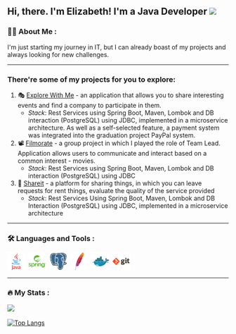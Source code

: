 ## Hi, there. I'm Elizabeth! I'm a Java Developer <img src="https://media.giphy.com/media/WUlplcMpOCEmTGBtBW/giphy.gif" width="30">


### :woman_technologist: About Me :
I'm just starting my journey in IT, but I can already boast of my projects and always looking for new challenges.

---

### There're some of my projects for you to explore: 
1. :performing_arts: [Explore With Me](https://github.com/Elizaveta-shapovalova/java-explore-with-me) - an application that allows you to share interesting events and find a company to participate in them.
    - _Stack_: Rest Services using Spring Boot, Maven, Lombok and DB interaction (PostgreSQL) using JDBC, implemented in a microservice architecture. As well as
a self-selected feature, a payment system was integrated into the graduation project PayPal system.
2. :film_projector: [Filmorate](https://github.com/Elizaveta-shapovalova/java-filmorate) - a group project in which I played the role of Team Lead. Application
allows users to communicate and interact based on a common interest - movies.
    -  _Stack_: Rest Services using Spring Boot, Maven, Lombok and DB interaction (PostgreSQL) using JDBC
3. :mag_right: [Shareit](https://github.com/Elizaveta-shapovalova/java-shareit) - a platform for sharing things, in which you can leave requests for rent
things, evaluate the quality of the service provided
    - _Stack_: Rest Services Using Spring Boot, Maven, Lombok and DB Interaction (PostgreSQL) using JDBC, implemented in a microservice architecture

---

### :hammer_and_wrench: Languages and Tools :
<div>
  <img src="https://github.com/devicons/devicon/blob/master/icons/java/java-original-wordmark.svg" title="Java" alt="Java" width="40" height="40"/>&nbsp;
  <img src="https://github.com/devicons/devicon/blob/master/icons/spring/spring-original-wordmark.svg" title="Spring" alt="Spring" width="40" height="40"/>&nbsp;
  <img src="https://github.com/devicons/devicon/blob/master/icons/postgresql/postgresql-original.svg" title="PostgreSQL" alt="PostgreSQL" width="40" height="40"/>&nbsp;
  <img src="https://github.com/devicons/devicon/blob/master/icons/apache/apache-original.svg" title="Maven" alt="Maven" width="40" height="40"/>&nbsp;
  <img src="https://github.com/devicons/devicon/blob/master/icons/docker/docker-original.svg?short_path=bbeaed2" title="Docker" alt="Docker" width="40" height="40"/>&nbsp;
  <img src="https://github.com/devicons/devicon/blob/master/icons/git/git-original-wordmark.svg" title="Git" **alt="Git" width="40" height="40"/>
</div>

---

### :fire: My Stats :

![](http://github-profile-summary-cards.vercel.app/api/cards/profile-details?username=Elizaveta-Shapovalova&theme=aura)


[![Top Langs](https://github-readme-stats.vercel.app/api/top-langs/?username=Elizaveta-Shapovalova&layout=compact&theme=nightowl)](https://github.com/anuraghazra/github-readme-stats)
